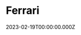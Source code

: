 ---
title: Ferrari
website: https://www.ferrari.com/
date: 2023-02-19T00:00:00.000Z
description:
ssg:
  - Nextjs
css:
  - Bootstarp
cms:
  
category:
  
draft: false
---